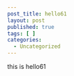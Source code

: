 ```yaml
---
post_title: hello61
layout: post
published: true
tags: [ ]
categories:
  - Uncategorized
---
```

this is hello61
